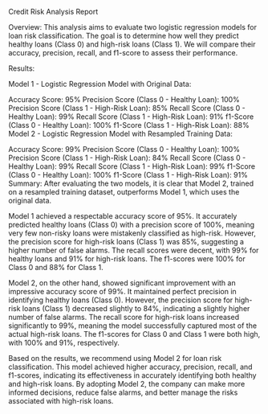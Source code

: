 Credit Risk Analysis Report

Overview:
This analysis aims to evaluate two logistic regression models for loan risk classification. The goal is to determine how well they predict healthy loans (Class 0) and high-risk loans (Class 1). We will compare their accuracy, precision, recall, and f1-score to assess their performance.

Results:

Model 1 - Logistic Regression Model with Original Data:

Accuracy Score: 95%
Precision Score (Class 0 - Healthy Loan): 100%
Precision Score (Class 1 - High-Risk Loan): 85%
Recall Score (Class 0 - Healthy Loan): 99%
Recall Score (Class 1 - High-Risk Loan): 91%
f1-Score (Class 0 - Healthy Loan): 100%
f1-Score (Class 1 - High-Risk Loan): 88%
Model 2 - Logistic Regression Model with Resampled Training Data:

Accuracy Score: 99%
Precision Score (Class 0 - Healthy Loan): 100%
Precision Score (Class 1 - High-Risk Loan): 84%
Recall Score (Class 0 - Healthy Loan): 99%
Recall Score (Class 1 - High-Risk Loan): 99%
f1-Score (Class 0 - Healthy Loan): 100%
f1-Score (Class 1 - High-Risk Loan): 91%
Summary:
After evaluating the two models, it is clear that Model 2, trained on a resampled training dataset, outperforms Model 1, which uses the original data.

Model 1 achieved a respectable accuracy score of 95%. It accurately predicted healthy loans (Class 0) with a precision score of 100%, meaning very few non-risky loans were mistakenly classified as high-risk. However, the precision score for high-risk loans (Class 1) was 85%, suggesting a higher number of false alarms. The recall scores were decent, with 99% for healthy loans and 91% for high-risk loans. The f1-scores were 100% for Class 0 and 88% for Class 1.

Model 2, on the other hand, showed significant improvement with an impressive accuracy score of 99%. It maintained perfect precision in identifying healthy loans (Class 0). However, the precision score for high-risk loans (Class 1) decreased slightly to 84%, indicating a slightly higher number of false alarms. The recall score for high-risk loans increased significantly to 99%, meaning the model successfully captured most of the actual high-risk loans. The f1-scores for Class 0 and Class 1 were both high, with 100% and 91%, respectively.

Based on the results, we recommend using Model 2 for loan risk classification. This model achieved higher accuracy, precision, recall, and f1-scores, indicating its effectiveness in accurately identifying both healthy and high-risk loans. By adopting Model 2, the company can make more informed decisions, reduce false alarms, and better manage the risks associated with high-risk loans.
